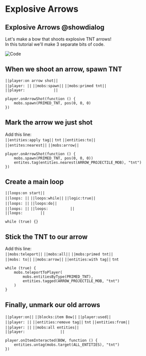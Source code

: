 # Explosive Arrows

## Explosive Arrows @showdialog

Let's make a bow that shoots explosive TNT arrows! <br>
In this tutorial we'll make 3 separate bits of code.

![Code](https://raw.githubusercontent.com/amg-12/pxt-tutorial/main/docs/static/bow.png)

## When we shoot an arrow, spawn TNT

``||player:on arrow shot||`` <br>
``||player:­ ­||`` ``||mobs:spawn||`` ``||mobs:primed tnt||`` <br>
``||player:­ ­ ­ ­ ­ ­ ­ ­ ­ ­ ­ ­ ­ ­||``

```blocks
player.onArrowShot(function () {
    mobs.spawn(PRIMED_TNT, pos(0, 0, 0)
})
```

## Mark the arrow we just shot

Add this line: <br>
``||entities:apply tag||`` ``tnt`` ``||entities:to||`` <br>
``||entites:nearest||`` ``||mobs:arrow||``

```blocks
player.onArrowShot(function () {
    mobs.spawn(PRIMED_TNT, pos(0, 0, 0))
    entites.tag(entities.nearest(ARROW_PROJECTILE_MOB), "tnt")
})
```

## Create a main loop

``||loops:on start||`` <br>
``||loops:­ ­||`` ``||loops:while||`` ``||logic:true||`` <br>
``||loops:­ ­||`` ``||loops:do||`` <br>
``||loops:­ ­||`` ``||loops:­ ­ ­ ­ ­ ­ ­ ­ ­ ­ ­||`` <br>
``||loops:­ ­ ­ ­ ­ ­ ­ ­ ­||``


```blocks
while (true) {}
```

## Stick the TNT to our arrow

Add this line: <br>
``||mobs:teleport||`` ``||mobs:all||`` ``||mobs:primed tnt||`` <br>
``||mobs: to||`` ``||mobs:arrow||`` ``||entities:with tag||`` ``tnt``

```blocks
while (true) {
    mobs.teleportToPlayer(
        mobs.entitiesByType(PRIMED_TNT),
        entities.tagged(ARROW_PROJECTILE_MOB, "tnt")
    )
}
```

## Finally, unmark our old arrows

``||player:on||`` ``||blocks:item Bow||`` ``||player:used||`` <br>
``||player:­ ­||`` ``||entities:remove tag||`` ``tnt`` ``||entities:from||`` <br>
``||player:­ ­||`` ``||mobs:all entities||`` <br>
``||player:­ ­ ­ ­ ­ ­ ­ ­ ­ ­ ­ ­ ­ ­ ­ ­ ­||``

```blocks
player.onItemInteracted(BOW, function () {
    entities.untag(mobs.target(ALL_ENTITIES), "tnt")
})
```